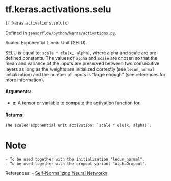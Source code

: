 <div itemscope itemtype="http://developers.google.com/ReferenceObject">
<meta itemprop="name" content="tf.keras.activations.selu" />
<meta itemprop="path" content="Stable" />
</div>

# tf.keras.activations.selu

``` python
tf.keras.activations.selu(x)
```



Defined in [`tensorflow/python/keras/activations.py`](https://www.tensorflow.org/code/tensorflow/python/keras/activations.py).

Scaled Exponential Linear Unit (SELU).

SELU is equal to: `scale * elu(x, alpha)`, where alpha and scale
are pre-defined constants. The values of `alpha` and `scale` are
chosen so that the mean and variance of the inputs are preserved
between two consecutive layers as long as the weights are initialized
correctly (see `lecun_normal` initialization) and the number of inputs
is "large enough" (see references for more information).

#### Arguments:

* <b>`x`</b>: A tensor or variable to compute the activation function for.


#### Returns:

    The scaled exponential unit activation: `scale * elu(x, alpha)`.

# Note
    - To be used together with the initialization "lecun_normal".
    - To be used together with the dropout variant "AlphaDropout".

References:
    - [Self-Normalizing Neural Networks](https://arxiv.org/abs/1706.02515)